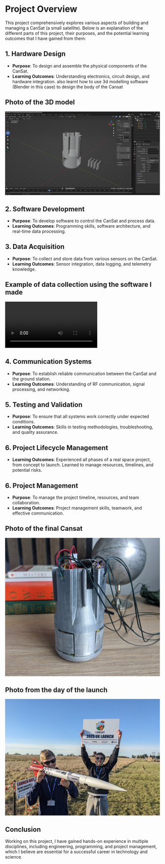 # Project Overview

This project comprehensively explores various aspects of building and managing a CanSat (a small satellite). Below is an explanation of the different parts of this project, their purposes, and the potential learning outcomes that I have gained from them:

## 1. Hardware Design
- **Purpose**: To design and assemble the physical components of the CanSat.
- **Learning Outcomes**: Understanding electronics, circuit design, and hardware integration. also learnt how to use 3d modelling software (Blender in this case) to design the body of the Cansat

## Photo of the 3D model
![Photo](ProjectImages/img2.jpg)

## 2. Software Development
- **Purpose**: To develop software to control the CanSat and process data.
- **Learning Outcomes**: Programming skills, software architecture, and real-time data processing.

## 3. Data Acquisition
- **Purpose**: To collect and store data from various sensors on the CanSat.
- **Learning Outcomes**: Sensor integration, data logging, and telemetry knowledge.

## Example of data collection using the software I made
![Video](ProjectImages/vid.mov)

## 4. Communication Systems
- **Purpose**: To establish reliable communication between the CanSat and the ground station.
- **Learning Outcomes**: Understanding of RF communication, signal processing, and networking.

## 5. Testing and Validation
- **Purpose**: To ensure that all systems work correctly under expected conditions.
- **Learning Outcomes**: Skills in testing methodologies, troubleshooting, and quality assurance.

## 6. Project Lifecycle Management
- **Learning Outcomes**: Experienced all phases of a real space project, from concept to launch. Learned to manage resources, timelines, and potential risks.

## 6. Project Management
- **Purpose**: To manage the project timeline, resources, and team collaboration.
- **Learning Outcomes**: Project management skills, teamwork, and effective communication.

## Photo of the final Cansat
![Photo](ProjectImages/img1.jpg)

## Photo from the day of the launch
![Photo](ProjectImages/img.jpg)

## Conclusion
Working on this project, I have gained hands-on experience in multiple disciplines, including engineering, programming, and project management, which I believe are essential for a successful career in technology and science.
